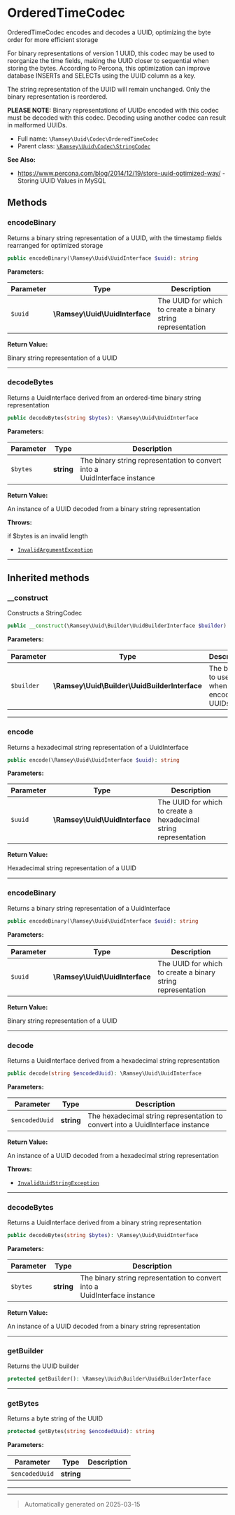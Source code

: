 
# OrderedTimeCodec

OrderedTimeCodec encodes and decodes a UUID, optimizing the byte order for
more efficient storage

For binary representations of version 1 UUID, this codec may be used to
reorganize the time fields, making the UUID closer to sequential when storing
the bytes. According to Percona, this optimization can improve database
INSERTs and SELECTs using the UUID column as a key.

The string representation of the UUID will remain unchanged. Only the binary
representation is reordered.

**PLEASE NOTE:** Binary representations of UUIDs encoded with this codec must
be decoded with this codec. Decoding using another codec can result in
malformed UUIDs.

* Full name: `\Ramsey\Uuid\Codec\OrderedTimeCodec`
* Parent class: [`\Ramsey\Uuid\Codec\StringCodec`](./StringCodec.md)

**See Also:**

* https://www.percona.com/blog/2014/12/19/store-uuid-optimized-way/ - Storing UUID Values in MySQL




## Methods


### encodeBinary

Returns a binary string representation of a UUID, with the timestamp
fields rearranged for optimized storage

```php
public encodeBinary(\Ramsey\Uuid\UuidInterface $uuid): string
```








**Parameters:**

| Parameter | Type | Description |
|-----------|------|-------------|
| `$uuid` | **\Ramsey\Uuid\UuidInterface** | The UUID for which to create a binary string<br />representation |


**Return Value:**

Binary string representation of a UUID




***

### decodeBytes

Returns a UuidInterface derived from an ordered-time binary string
representation

```php
public decodeBytes(string $bytes): \Ramsey\Uuid\UuidInterface
```








**Parameters:**

| Parameter | Type | Description |
|-----------|------|-------------|
| `$bytes` | **string** | The binary string representation to convert into a<br />UuidInterface instance |


**Return Value:**

An instance of a UUID decoded from a binary string
representation



**Throws:**
<p>if $bytes is an invalid length</p>

- [`InvalidArgumentException`](../Exception/InvalidArgumentException.md)



***


## Inherited methods


### __construct

Constructs a StringCodec

```php
public __construct(\Ramsey\Uuid\Builder\UuidBuilderInterface $builder): mixed
```








**Parameters:**

| Parameter | Type | Description |
|-----------|------|-------------|
| `$builder` | **\Ramsey\Uuid\Builder\UuidBuilderInterface** | The builder to use when encoding UUIDs |





***

### encode

Returns a hexadecimal string representation of a UuidInterface

```php
public encode(\Ramsey\Uuid\UuidInterface $uuid): string
```








**Parameters:**

| Parameter | Type | Description |
|-----------|------|-------------|
| `$uuid` | **\Ramsey\Uuid\UuidInterface** | The UUID for which to create a hexadecimal<br />string representation |


**Return Value:**

Hexadecimal string representation of a UUID




***

### encodeBinary

Returns a binary string representation of a UuidInterface

```php
public encodeBinary(\Ramsey\Uuid\UuidInterface $uuid): string
```








**Parameters:**

| Parameter | Type | Description |
|-----------|------|-------------|
| `$uuid` | **\Ramsey\Uuid\UuidInterface** | The UUID for which to create a binary string<br />representation |


**Return Value:**

Binary string representation of a UUID




***

### decode

Returns a UuidInterface derived from a hexadecimal string representation

```php
public decode(string $encodedUuid): \Ramsey\Uuid\UuidInterface
```








**Parameters:**

| Parameter | Type | Description |
|-----------|------|-------------|
| `$encodedUuid` | **string** | The hexadecimal string representation to<br />convert into a UuidInterface instance |


**Return Value:**

An instance of a UUID decoded from a hexadecimal
string representation



**Throws:**

- [`InvalidUuidStringException`](../Exception/InvalidUuidStringException.md)



***

### decodeBytes

Returns a UuidInterface derived from a binary string representation

```php
public decodeBytes(string $bytes): \Ramsey\Uuid\UuidInterface
```








**Parameters:**

| Parameter | Type | Description |
|-----------|------|-------------|
| `$bytes` | **string** | The binary string representation to convert into a<br />UuidInterface instance |


**Return Value:**

An instance of a UUID decoded from a binary string
representation




***

### getBuilder

Returns the UUID builder

```php
protected getBuilder(): \Ramsey\Uuid\Builder\UuidBuilderInterface
```












***

### getBytes

Returns a byte string of the UUID

```php
protected getBytes(string $encodedUuid): string
```








**Parameters:**

| Parameter | Type | Description |
|-----------|------|-------------|
| `$encodedUuid` | **string** |  |





***


***
> Automatically generated on 2025-03-15
